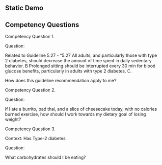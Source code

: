 ---
---

## Static Demo
## Competency Questions
Competency Question 1.


Question:


Related to Guideline 5.27 - “5.27 All adults, and particularly those with type 2 diabetes, should decrease the amount of time spent in daily sedentary behavior. B Prolonged sitting should be interrupted every 30 min for blood glucose benefits, particularly in adults with type 2 diabetes. C.


How does this guideline recommendation apply to me?


Competency Question 2.


Question:


If I ate a burrito, pad thai, and a slice of cheesecake today, with no calories burned exercise, how should I work towards my dietary goal of losing weight?


Competency Question 3.


Context:
Has Type-2 diabetes


Question:


What carbohydrates should I be eating?
